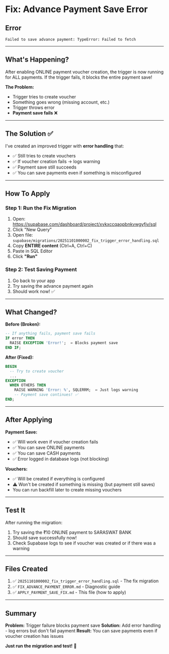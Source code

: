 # Fix: Advance Payment Save Error

## Error

```
Failed to save advance payment: TypeError: Failed to fetch
```

---

## What's Happening?

After enabling ONLINE payment voucher creation, the trigger is now running for ALL payments. If the trigger fails, it blocks the entire payment save!

**The Problem:**
- Trigger tries to create voucher
- Something goes wrong (missing account, etc.)
- Trigger throws error
- **Payment save fails** ❌

---

## The Solution ✅

I've created an improved trigger with **error handling** that:
- ✅ Still tries to create vouchers
- ✅ If voucher creation fails → logs warning
- ✅ Payment save still succeeds
- ✅ You can save payments even if something is misconfigured

---

## How To Apply

### Step 1: Run the Fix Migration

1. Open: https://supabase.com/dashboard/project/xvkxccqaopbnkvwgyfjv/sql
2. Click "New Query"
3. Open file: `supabase/migrations/20251101000002_fix_trigger_error_handling.sql`
4. Copy **ENTIRE content** (Ctrl+A, Ctrl+C)
5. Paste in SQL Editor
6. Click **"Run"**

### Step 2: Test Saving Payment

1. Go back to your app
2. Try saving the advance payment again
3. Should work now! ✅

---

## What Changed?

**Before (Broken):**
```sql
-- If anything fails, payment save fails
IF error THEN
  RAISE EXCEPTION 'Error!';  ← Blocks payment save
END IF;
```

**After (Fixed):**
```sql
BEGIN
  -- Try to create voucher
  ...
EXCEPTION
  WHEN OTHERS THEN
    RAISE WARNING 'Error: %', SQLERRM;  ← Just logs warning
    -- Payment save continues! ✅
END;
```

---

## After Applying

**Payment Save:**
- ✅ Will work even if voucher creation fails
- ✅ You can save ONLINE payments
- ✅ You can save CASH payments
- ✅ Error logged in database logs (not blocking)

**Vouchers:**
- ✅ Will be created if everything is configured
- ⚠️ Won't be created if something is missing (but payment still saves)
- You can run backfill later to create missing vouchers

---

## Test It

After running the migration:

1. Try saving the ₹10 ONLINE payment to SARASWAT BANK
2. Should save successfully now!
3. Check Supabase logs to see if voucher was created or if there was a warning

---

## Files Created

1. ✅ `20251101000002_fix_trigger_error_handling.sql` - The fix migration
2. ✅ `FIX_ADVANCE_PAYMENT_ERROR.md` - Diagnostic guide
3. ✅ `APPLY_PAYMENT_SAVE_FIX.md` - This file (how to apply)

---

## Summary

**Problem:** Trigger failure blocks payment save
**Solution:** Add error handling - log errors but don't fail payment
**Result:** You can save payments even if voucher creation has issues

**Just run the migration and test!** 🚀
